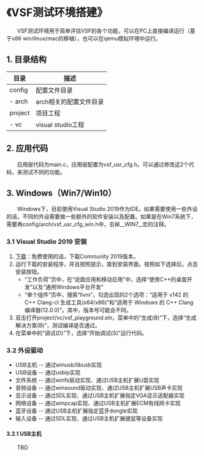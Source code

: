 # 《VSF测试环境搭建》

&emsp;&emsp;VSF测试环境用于简单评估VSF的各个功能，可以在PC上直接编译运行（基于x86 win/linux/mac的移植），也可以在qemu模拟环境中运行。

## 1. 目录结构
|目录|描述|
|----|----|
|config|配置文件目录|
|- arch|arch相关的配置文件目录|
|project|项目工程|
|- vc|visual studio工程|

## 2. 应用代码
&emsp;&emsp;应用层代码为main.c，应用层配置为vsf_usr_cfg.h。可以通过修改这2个代码，来测试不同的功能。

## 3. Windows（Win7/Win10）

&emsp;&emsp;Windows下，目前使用Visual Studio 2019作为IDE。如果需要使用一些外设的话，不同的外设需要做一些额外的软件安装以及配置。如果是在Win7系统下，需要再config/arch/vsf_usr_cfg_win.h中，去掉__WIN7__宏的注释。

### 3.1 Visual Studio 2019 安装

1. [下载](https://visualstudio.microsoft.com/zh-hans/vs/)：免费使用的话，下载Community 2019版本。
2. 运行下载的安装程序，并且按照提示，直到安装界面。按照如下选择后，点击安装按钮。
   - “工作负荷”页中，在“说面应用和移动应用”中，选择“使用C++的桌面开发”以及“通用Windows平台开发”
   - “单个组件”页中，搜索“llvm”，勾选出现的2个选项：“适用于 v142 的 C++ Clang-cl 生成工具(x64/x86)”和“适用于 Windows 的 C++ Clang 编译器(12.0.0)”。其中，版本号可能会不同。
3. 双击打开project/vc/vsf_playground.sln，菜单中的“生成(B)”下，选择“生成解决方案(B)”，测试编译是否通过。
4. 在菜单中的“调试(D)”下，选择“开始调试(S)”运行代码。

### 3.2 外设驱动

- USB主机 -- 通过winusb/libusb实现
- USB设备 -- 通过usbip实现
- 文件系统 -- 通过winfs驱动实现、通过USB主机扩展U盘实现
- 音频设备 -- 通过winsound驱动实现、通过USB主机扩展USB声卡实现
- 显示设备 -- 通过SDL实现、通过USB主机扩展指定VGA显示适配器实现
- 网络设备 -- 通过winpcap实现、通过USB主机扩展ECM有线网卡实现
- 蓝牙设备 -- 通过USB主机扩展指定蓝牙dongle实现
- 输入设备 -- 通过SDL实现、通过USB主机扩展键鼠等设备实现

#### 3.2.1 USB主机
&emsp;&emsp;TBD